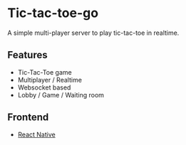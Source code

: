 # Tic-tac-toe-go

A simple multi-player server to play tic-tac-toe in realtime.

## Features

- Tic-Tac-Toe game
- Multiplayer / Realtime
- Websocket based
- Lobby / Game / Waiting room

## Frontend

- [React Native](https://github.com/morintd/react-native-tic-tac-toe)